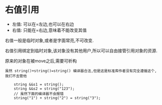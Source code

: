 # 右值引用

- 左值: 可以在=左边,也可以在右边
- 右值: 只能在=右边,意味着不能改变其值

右值一般是临时对象,或者是字面常亮,不可改变.

右值引用绑定到临时对象,该对象没有其他用户,所以可以自由接管引用对象的资源.

原来的对象在被move之后,需要可析构

```
虽然 string()+string()=string() 编译器合法,但是这是标准库作者没有完全遵循这个,我们不去管他

    string &&s1 = string();
    string &&s2 = string("123");
    // 虽然下面的编译器不会报错
    string("1") + string("2") = string("3");
```



